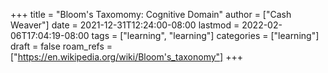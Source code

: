 +++
title = "Bloom's Taxomomy: Cognitive Domain"
author = ["Cash Weaver"]
date = 2021-12-31T12:24:00-08:00
lastmod = 2022-02-06T17:04:19-08:00
tags = ["learning", "learning"]
categories = ["learning"]
draft = false
roam_refs = ["https://en.wikipedia.org/wiki/Bloom's_taxonomy"]
+++
